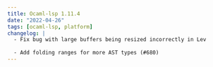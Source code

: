 ```yaml
---
title: Ocaml-lsp 1.11.4
date: "2022-04-26"
tags: [ocaml-lsp, platform]
changelog: |
  - Fix bug with large buffers being resized incorrectly in Lev
  
  - Add folding ranges for more AST types (#680)
---
```


